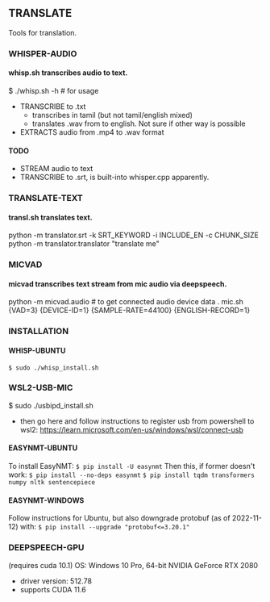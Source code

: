 ## TRANSLATE
Tools for translation.

### WHISPER-AUDIO
#### whisp.sh transcribes audio to text.
$ ./whisp.sh -h  # for usage
- TRANSCRIBE to .txt
    - transcribes in tamil (but not tamil/english mixed)
    - translates .wav from <lang> to english. Not sure if other way is possible
- EXTRACTS audio from .mp4 to .wav format
#### TODO
- STREAM audio to text
- TRANSCRIBE to .srt, is built-into whisper.cpp apparently.


### TRANSLATE-TEXT
#### transl.sh translates text.
python -m translator.srt -k SRT_KEYWORD -i INCLUDE_EN -c CHUNK_SIZE
python -m translator.translator "translate me"

### MICVAD
#### micvad transcribes text stream from mic audio via deepspeech.
python -m micvad.audio  # to get connected audio device data
. mic.sh {VAD=3} {DEVICE-ID=1} {SAMPLE-RATE=44100} {ENGLISH-RECORD=1}


### INSTALLATION
#### WHISP-UBUNTU
`$ sudo ./whisp_install.sh` 

### WSL2-USB-MIC
$ sudo ./usbipd_install.sh
- then go here and follow instructions to register usb from powershell to wsl2: 
  https://learn.microsoft.com/en-us/windows/wsl/connect-usb


#### EASYNMT-UBUNTU
To install EasyNMT:
`$ pip install -U easynmt`
Then this, if former doesn't work:
`$ pip install --no-deps easynmt`
`$ pip install tqdm transformers numpy nltk sentencepiece`

#### EASYNMT-WINDOWS
Follow instructions for Ubuntu, but also downgrade protobuf (as of 2022-11-12) with:
`$ pip install --upgrade "protobuf<=3.20.1"`

### DEEPSPEECH-GPU
(requires cuda 10.1)
OS: Windows 10 Pro, 64-bit
NVIDIA GeForce RTX 2080
- driver version: 512.78
- supports CUDA 11.6
